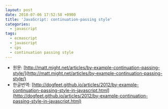 ```yaml
---
layout: post
date: 2018-07-06 17:52:58 +0900
title: 'JavaScript: continuation-passing style'
categories:
  - javascript
tags:
  - ecmascript
  - javascript
  - cps
  - continuation passing style
---
```


- 원문: [http://matt.might.net/articles/by-example-continuation-passing-style/](http://matt.might.net/articles/by-example-continuation-passing-style/)
- 한글번역: [http://dogfeet.github.io/articles/2012/by-example-continuation-passing-style-in-javascript.html](http://dogfeet.github.io/articles/2012/by-example-continuation-passing-style-in-javascript.html)
